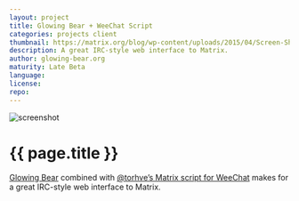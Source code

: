 ```yaml
---
layout: project
title: Glowing Bear + WeeChat Script
categories: projects client
thumbnail: https://matrix.org/blog/wp-content/uploads/2015/04/Screen-Shot-2015-04-21-at-17.36.43-400x284.png
description: A great IRC-style web interface to Matrix.
author: glowing-bear.org
maturity: Late Beta
language: 
license: 
repo: 
---
```


![screenshot](https://matrix.org/blog/wp-content/uploads/2015/04/Screen-Shot-2015-04-21-at-17.36.43-1080x581.png "{{ page.title }}")

# {{ page.title }}
[Glowing Bear](http://glowing-bear.org/) combined with [@torhve’s Matrix script for WeeChat](./weechat.html) makes for a great IRC-style web interface to Matrix.
